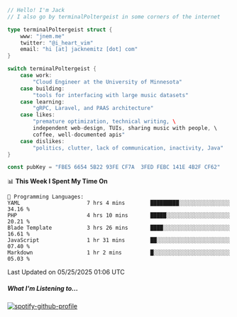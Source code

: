 ```go
// Hello! I'm Jack
// I also go by terminalPoltergeist in some corners of the internet

type terminalPoltergeist struct {
    www: "jnem.me"
    twitter: "@i_heart_vim"
    email: "hi [at] jacknemitz [dot] com"
}

switch terminalPoltergeist {
    case work:
        "Cloud Engineer at the University of Minnesota"
    case building:
        "tools for interfacing with large music datasets"
    case learning:
        "gRPC, Laravel, and PAAS architecture"
    case likes:
        "premature optimization, technical writing, \
        independent web-design, TUIs, sharing music with people, \
        coffee, well-documented apis"
    case dislikes:
        "politics, clutter, lack of communication, inactivity, Java"
}

const pubKey = "FBE5 6654 5B22 93FE CF7A  3FED FEBC 141E 4B2F CF62"
```

<!--START_SECTION:waka-->
📊 **This Week I Spent My Time On** 

```text
💬 Programming Languages: 
YAML                     7 hrs 4 mins        █████████░░░░░░░░░░░░░░░░   34.16 % 
PHP                      4 hrs 10 mins       █████░░░░░░░░░░░░░░░░░░░░   20.21 % 
Blade Template           3 hrs 26 mins       ████░░░░░░░░░░░░░░░░░░░░░   16.61 % 
JavaScript               1 hr 31 mins        ██░░░░░░░░░░░░░░░░░░░░░░░   07.40 % 
Markdown                 1 hr 2 mins         █░░░░░░░░░░░░░░░░░░░░░░░░   05.03 % 
```


 Last Updated on 05/25/2025 01:06 UTC
<!--END_SECTION:waka-->

##### What I'm Listening to...

[![spotify-github-profile](https://jnem.me/listening-item?maxAge=2592000)](https://jnem.me/listening)
